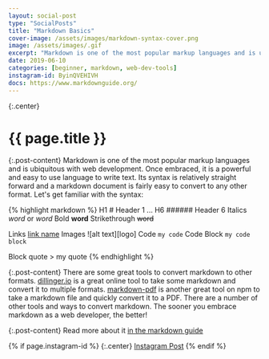 ```yaml
---
layout: social-post
type: "SocialPosts"
title: "Markdown Basics"
cover-image: /assets/images/markdown-syntax-cover.png
image: /assets/images/.gif
excerpt: "Markdown is one of the most popular markup languages and is ubiquitous with web development."
date: 2019-06-10
categories: [beginner, markdown, web-dev-tools]
instagram-id: ByinQVEHIVH
docs: https://www.markdownguide.org/
---
```

{:.center}
# {{ page.title }}

{:.post-content}
Markdown is one of the most popular markup languages and is ubiquitous with web development.
Once embraced, it is a powerful and easy to use language to write text. Its syntax
is relatively straight forward and a markdown document is fairly easy to convert
to any other format. Let's get familiar with the syntax:

{% highlight markdown %}
H1              # Header 1
...
H6              ###### Header 6
Italics         *word* or _word_
Bold            **word**
Strikethrough   ~~word~~

Links           [link name](http://the-link.com)
Images          ![alt text][logo]
Code            `my code`
Code Block      ```my code block```

Block quote     > my quote
{% endhighlight %}

{:.post-content}
There are some great tools to convert markdown to other formats.
<a href="http://dillinger.io" target="_blank">dillinger.io</a> is a great online
tool to take some markdown and convert it to multiple formats. <a href="https://www.npmjs.com/package/markdown-pdf" target="_blank">markdown-pdf</a>
is another great tool on npm to take a markdown file and quickly convert it to a
PDF. There are a number of other tools and ways to convert markdown. The sooner
you embrace markdown as a web developer, the better!

{:.post-content}
Read more about it <a href="{{page.docs}}" target="_blank">in the markdown guide</a>

{% if page.instagram-id %}
{:.center}
<a class="insta-link" href="https://www.instagram.com/p/{{page.instagram-id}}" target="_blank">Instagram Post</a>
{% endif %}
